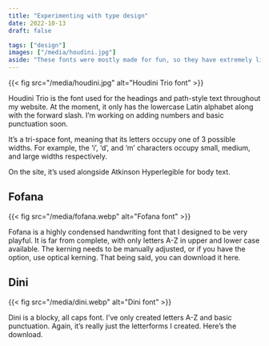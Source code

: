 ```yaml
---
title: "Experimenting with type design"
date: 2022-10-13
draft: false

tags: ["design"]
images: ["/media/houdini.jpg"]
aside: "These fonts were mostly made for fun, so they have extremely limited character sets and are pretty incomplete. Keep that in mind if you download them."
---
```

{{< fig src="/media/houdini.jpg" alt="Houdini Trio font" >}}

Houdini Trio is the font used for the headings and path-style text throughout my website. At the moment, it only has the lowercase Latin alphabet along with the forward slash. I’m working on adding numbers and basic punctuation soon.

It’s a tri-space font, meaning that its letters occupy one of 3 possible widths. For example, the ‘i’, ‘d’, and ‘m’ characters occupy small, medium, and large widths respectively.

On the site, it’s used alongside Atkinson Hyperlegible for body text.

## Fofana
    
{{< fig src="/media/fofana.webp" alt="Fofana font" >}}

Fofana is a highly condensed handwriting font that I designed to be very playful. It is far from complete, with only letters A-Z in upper and lower case available. The kerning needs to be manually adjusted, or if you have the option, use optical kerning. That being said, you can download it here.

## Dini

{{< fig src="/media/dini.webp" alt="Dini font" >}}

Dini is a blocky, all caps font. I’ve only created letters A-Z and basic punctuation. Again, it’s really just the letterforms I created. Here’s the download.
